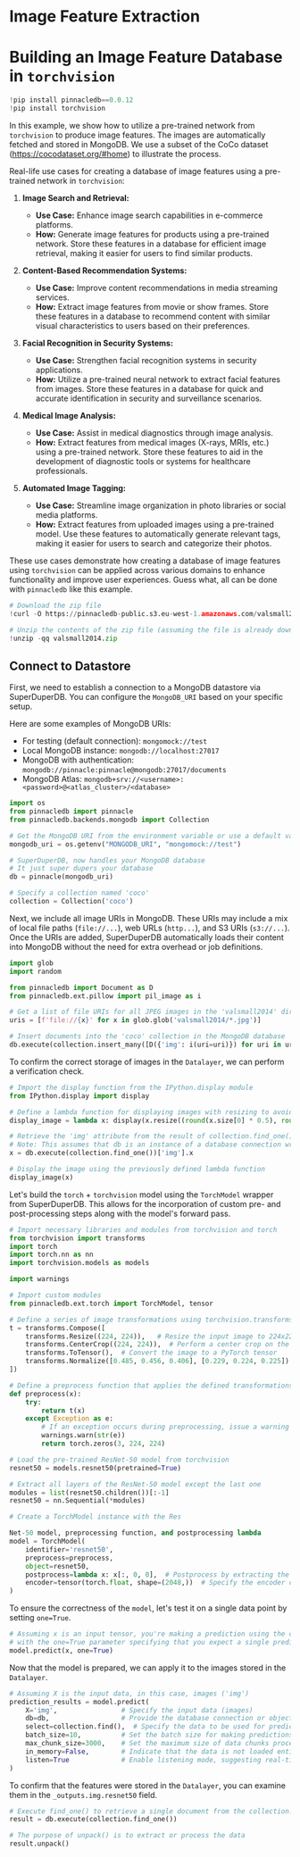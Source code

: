 # Image Feature Extraction

# Building an Image Feature Database in `torchvision`

```python
!pip install pinnacledb==0.0.12
!pip install torchvision
```

In this example, we show how to utilize a pre-trained network from `torchvision` to produce image features. The images are automatically fetched and stored in MongoDB. We use a subset of the CoCo dataset (https://cocodataset.org/#home) to illustrate the process.

Real-life use cases for creating a database of image features using a pre-trained network in `torchvision`:

1. **Image Search and Retrieval:**
   - **Use Case:** Enhance image search capabilities in e-commerce platforms.
   - **How:** Generate image features for products using a pre-trained network. Store these features in a database for efficient image retrieval, making it easier for users to find similar products.

2. **Content-Based Recommendation Systems:**
   - **Use Case:** Improve content recommendations in media streaming services.
   - **How:** Extract image features from movie or show frames. Store these features in a database to recommend content with similar visual characteristics to users based on their preferences.

3. **Facial Recognition in Security Systems:**
   - **Use Case:** Strengthen facial recognition systems in security applications.
   - **How:** Utilize a pre-trained neural network to extract facial features from images. Store these features in a database for quick and accurate identification in security and surveillance scenarios.

4. **Medical Image Analysis:**
   - **Use Case:** Assist in medical diagnostics through image analysis.
   - **How:** Extract features from medical images (X-rays, MRIs, etc.) using a pre-trained network. Store these features to aid in the development of diagnostic tools or systems for healthcare professionals.

5. **Automated Image Tagging:**
   - **Use Case:** Streamline image organization in photo libraries or social media platforms.
   - **How:** Extract features from uploaded images using a pre-trained model. Use these features to automatically generate relevant tags, making it easier for users to search and categorize their photos.

These use cases demonstrate how creating a database of image features using `torchvision` can be applied across various domains to enhance functionality and improve user experiences. Guess what, all can be done with `pinnacledb` like this example.

```python
# Download the zip file
!curl -O https://pinnacledb-public.s3.eu-west-1.amazonaws.com/valsmall2014.zip

# Unzip the contents of the zip file (assuming the file is already downloaded)
!unzip -qq valsmall2014.zip
```

## Connect to Datastore

First, we need to establish a connection to a MongoDB datastore via SuperDuperDB. You can configure the `MongoDB_URI` based on your specific setup.

Here are some examples of MongoDB URIs:

- For testing (default connection): `mongomock://test`
- Local MongoDB instance: `mongodb://localhost:27017`
- MongoDB with authentication: `mongodb://pinnacle:pinnacle@mongodb:27017/documents`
- MongoDB Atlas: `mongodb+srv://<username>:<password>@<atlas_cluster>/<database>`

```python
import os
from pinnacledb import pinnacle
from pinnacledb.backends.mongodb import Collection

# Get the MongoDB URI from the environment variable or use a default value
mongodb_uri = os.getenv("MONGODB_URI", "mongomock://test")

# SuperDuperDB, now handles your MongoDB database
# It just super dupers your database
db = pinnacle(mongodb_uri)

# Specify a collection named 'coco'
collection = Collection('coco')
```

Next, we include all image URIs in MongoDB. These URIs may include a mix of local file paths (`file://...`), web URLs (`http...`), and S3 URIs (`s3://...`). Once the URIs are added, SuperDuperDB automatically loads their content into MongoDB without the need for extra overhead or job definitions.

```python
import glob
import random

from pinnacledb import Document as D
from pinnacledb.ext.pillow import pil_image as i

# Get a list of file URIs for all JPEG images in the 'valsmall2014' directory
uris = [f'file://{x}' for x in glob.glob('valsmall2014/*.jpg')]

# Insert documents into the 'coco' collection in the MongoDB database
db.execute(collection.insert_many([D({'img': i(uri=uri)}) for uri in uris], encoders=(i,)))  # Here the image is encoded with pillow
```

To confirm the correct storage of images in the `Datalayer`, we can perform a verification check.

```python
# Import the display function from the IPython.display module
from IPython.display import display

# Define a lambda function for displaying images with resizing to avoid potential Jupyter crashes
display_image = lambda x: display(x.resize((round(x.size[0] * 0.5), round(x.size[1] * 0.5))))

# Retrieve the 'img' attribute from the result of collection.find_one() using db.execute()
# Note: This assumes that db is an instance of a database connection wrapped with pinnacledb
x = db.execute(collection.find_one())['img'].x

# Display the image using the previously defined lambda function
display_image(x)
```

Let's build the `torch` + `torchvision` model using the `TorchModel` wrapper from SuperDuperDB. This allows for the incorporation of custom pre- and post-processing steps along with the model's forward pass.

```python
# Import necessary libraries and modules from torchvision and torch
from torchvision import transforms
import torch
import torch.nn as nn
import torchvision.models as models

import warnings

# Import custom modules
from pinnacledb.ext.torch import TorchModel, tensor

# Define a series of image transformations using torchvision.transforms.Compose
t = transforms.Compose([
    transforms.Resize((224, 224)),   # Resize the input image to 224x224 pixels (must same as here)
    transforms.CenterCrop((224, 224)),  # Perform a center crop on the resized image
    transforms.ToTensor(),  # Convert the image to a PyTorch tensor
    transforms.Normalize([0.485, 0.456, 0.406], [0.229, 0.224, 0.225])  # Normalize the tensor with specified mean and standard deviation
])

# Define a preprocess function that applies the defined transformations to an input image
def preprocess(x):
    try:
        return t(x)
    except Exception as e:
        # If an exception occurs during preprocessing, issue a warning and return a tensor of zeros
        warnings.warn(str(e))
        return torch.zeros(3, 224, 224)

# Load the pre-trained ResNet-50 model from torchvision
resnet50 = models.resnet50(pretrained=True)

# Extract all layers of the ResNet-50 model except the last one
modules = list(resnet50.children())[:-1]
resnet50 = nn.Sequential(*modules)

# Create a TorchModel instance with the Res

Net-50 model, preprocessing function, and postprocessing lambda
model = TorchModel(
    identifier='resnet50',
    preprocess=preprocess,
    object=resnet50,
    postprocess=lambda x: x[:, 0, 0],  # Postprocess by extracting the top-left element of the output tensor
    encoder=tensor(torch.float, shape=(2048,))  # Specify the encoder configuration
)
```

To ensure the correctness of the `model`, let's test it on a single data point by setting `one=True`.

```python
# Assuming x is an input tensor, you're making a prediction using the configured model
# with the one=True parameter specifying that you expect a single prediction result.
model.predict(x, one=True)
```

Now that the model is prepared, we can apply it to the images stored in the `Datalayer`.

```python
# Assuming X is the input data, in this case, images ('img')
prediction_results = model.predict(
    X='img',                # Specify the input data (images)
    db=db,                  # Provide the database connection or object
    select=collection.find(),  # Specify the data to be used for prediction (fetch all data from the collection)
    batch_size=10,          # Set the batch size for making predictions
    max_chunk_size=3000,    # Set the maximum size of data chunks processed at once
    in_memory=False,        # Indicate that the data is not loaded entirely into memory, processed in chunks
    listen=True             # Enable listening mode, suggesting real-time or asynchronous prediction
)
```

To confirm that the features were stored in the `Datalayer`, you can examine them in the `_outputs.img.resnet50` field.

```python
# Execute find_one() to retrieve a single document from the collection.
result = db.execute(collection.find_one())

# The purpose of unpack() is to extract or process the data
result.unpack()
```
